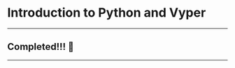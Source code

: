 # Introduction to Python and Vyper
_______________________________________________________________________________

## Completed!!! 🎉
_______________________________________________________________________________
